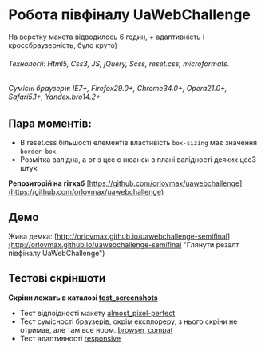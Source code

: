 Робота півфіналу UaWebChallenge
======
На верстку макета відводилось 6 годин, + адаптивність і кроссбраузерність, було круто)
###### Технології: Html5, Css3, JS, jQuery, Scss, reset.css, microformats.
###### Сумісні браузери: IE7+, Firefox29.0+, Chrome34.0+, Opera21.0+, Safari5.1+, Yandex.bro14.2+


Пара моментів:
---
- В reset.css більшості елементів властивість `box-sizing` має значення `border-box`.
- Розмітка валідна, а от з цсс є нюанси в плані валідності деяких цсс3 штук

**Репозиторій на гітхаб** [https://github.com/orlovmax/uawebchallenge](https://github.com/orlovmax/uawebchallenge)

Демо
------
Жива демка: [http://orlovmax.github.io/uawebchallenge-semifinal](http://orlovmax.github.io/uawebchallenge-semifinal "Глянути резалт півфіналу UaWebChallenge")


Тестові скріншоти
------
**Скріни лежать в каталозі [test_screenshots](https://github.com/orlovmax/uawebchallenge/tree/master/test_screenshots/)**

- Тест відпоідності макету [almost_pixel-perfect](https://github.com/orlovmax/uawebchallenge/tree/master/test_screenshots/almost_pixel-perfect/)
- Тест сумісності браузерів, окрім експлореру, з нього скріни не отримав, але там все норм. [browser_compat](https://github.com/orlovmax/uawebchallenge/tree/master/test_screenshots/browser_compat/)
- Тест адаптивності [responsive](https://github.com/orlovmax/uawebchallenge/tree/master/test_screenshots/responsive/)